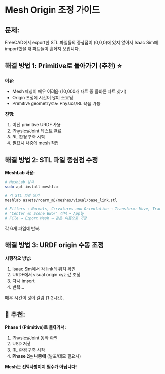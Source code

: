 # Mesh Origin 조정 가이드

## 문제:
FreeCAD에서 export한 STL 파일들의 중심점이 (0,0,0)에 있지 않아서
Isaac Sim에 import했을 때 파트들이 흩어져 보입니다.

## 해결 방법 1: Primitive로 돌아가기 (추천) ⭐

**이유:**
- Mesh 매칭이 매우 어려움 (10,000개 파트 중 올바른 파트 찾기)
- Origin 조정에 시간이 많이 소요됨
- Primitive geometry로도 Physics/RL 학습 가능

**진행:**
1. 이전 primitive URDF 사용
2. Physics/Joint 테스트 완료
3. RL 환경 구축 시작
4. 필요시 나중에 mesh 작업

## 해결 방법 2: STL 파일 중심점 수정

**MeshLab 사용:**
```bash
# MeshLab 설치
sudo apt install meshlab

# 각 STL 파일 열기
meshlab assets/roarm_m3/meshes/visual/base_link.stl

# Filters → Normals, Curvatures and Orientation → Transform: Move, Translate, Center
# "Center on Scene BBox" 선택 → Apply
# File → Export Mesh → 같은 이름으로 저장
```

각 6개 파일에 반복.

## 해결 방법 3: URDF origin 수동 조정

**시행착오 방법:**
1. Isaac Sim에서 각 link의 위치 확인
2. URDF에서 visual origin xyz 값 조정
3. 다시 import
4. 반복...

매우 시간이 많이 걸림 (1-2시간).

## 🎯 추천:

**Phase 1 (Primitive)로 돌아가서:**
1. Physics/Joint 동작 확인
2. USD 저장
3. RL 환경 구축 시작
4. **Phase 2는 나중에** (발표/데모 필요시)

**Mesh는 선택사항이지 필수가 아닙니다!**
